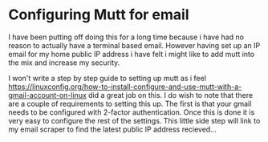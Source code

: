 # Configuring Mutt for email

I have been putting off doing this for a long time because i have had no reason to actually have a terminal based email.
However having set up an IP email for my home public IP address i have felt i might like to add mutt into the mix and increase my security. 

I won't write a step by step guide to setting up mutt as i feel https://linuxconfig.org/how-to-install-configure-and-use-mutt-with-a-gmail-account-on-linux did a great job on this. I do wish to note that there are a couple of requirements to setting this up. The first is that your gmail needs to be configured with 2-factor authentication. Once this is done it is very easy to configure the rest of the settings. This little side step will link to my email scraper to find the latest public IP address recieved...
